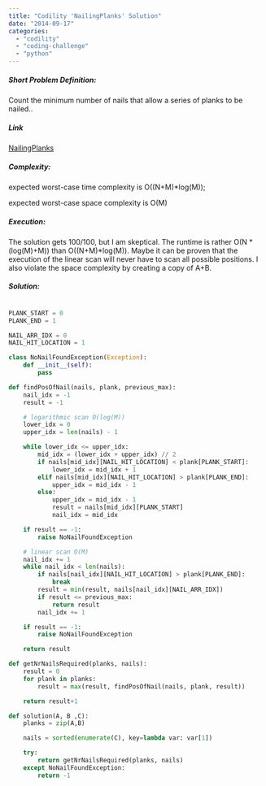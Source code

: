 ```yaml
---
title: "Codility 'NailingPlanks' Solution"
date: "2014-09-17"
categories: 
  - "codility"
  - "coding-challenge"
  - "python"
---
```


##### Short Problem Definition:

Count the minimum number of nails that allow a series of planks to be nailed..

##### Link

[NailingPlanks](https://codility.com/demo/take-sample-test/nailing_planks)

##### Complexity:

expected worst-case time complexity is O((N+M)\*log(M));

expected worst-case space complexity is O(M)

##### Execution:

The solution gets 100/100, but I am skeptical. The runtime is rather O(N \* (log(M)+M)) than O((N+M)\*log(M)).  Maybe it can be proven that the execution of the linear scan will never have to scan all possible positions. I also violate the space complexity by creating a copy of A+B.

##### Solution:

```python

PLANK_START = 0
PLANK_END = 1

NAIL_ARR_IDX = 0
NAIL_HIT_LOCATION = 1

class NoNailFoundException(Exception):
    def __init__(self):
        pass

def findPosOfNail(nails, plank, previous_max):
    nail_idx = -1
    result = -1

    # logarithmic scan O(log(M))
    lower_idx = 0
    upper_idx = len(nails) - 1

    while lower_idx <= upper_idx:
        mid_idx = (lower_idx + upper_idx) // 2
        if nails[mid_idx][NAIL_HIT_LOCATION] < plank[PLANK_START]:
            lower_idx = mid_idx + 1
        elif nails[mid_idx][NAIL_HIT_LOCATION] > plank[PLANK_END]:
            upper_idx = mid_idx - 1
        else:
            upper_idx = mid_idx - 1
            result = nails[mid_idx][PLANK_START]
            nail_idx = mid_idx

    if result == -1:
        raise NoNailFoundException

    # linear scan O(M)
    nail_idx += 1
    while nail_idx < len(nails):
        if nails[nail_idx][NAIL_HIT_LOCATION] > plank[PLANK_END]:
            break
        result = min(result, nails[nail_idx][NAIL_ARR_IDX])
        if result <= previous_max:
            return result
        nail_idx += 1

    if result == -1:
        raise NoNailFoundException

    return result

def getNrNailsRequired(planks, nails):
    result = 0
    for plank in planks:
        result = max(result, findPosOfNail(nails, plank, result))

    return result+1

def solution(A, B ,C):
    planks = zip(A,B)

    nails = sorted(enumerate(C), key=lambda var: var[1])

    try:
        return getNrNailsRequired(planks, nails)
    except NoNailFoundException:
        return -1
```

